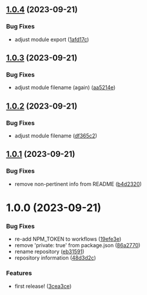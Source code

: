 ## [1.0.4](https://github.com/demandio-labs/nestjs-utils/compare/v1.0.3...v1.0.4) (2023-09-21)


### Bug Fixes

* adjust module export ([1afd17c](https://github.com/demandio-labs/nestjs-utils/commit/1afd17c0cd93ea62ba07ccd420f0a1861fff4d44))

## [1.0.3](https://github.com/demandio-labs/nestjs-utils/compare/v1.0.2...v1.0.3) (2023-09-21)


### Bug Fixes

* adjust module filename (again) ([aa5214e](https://github.com/demandio-labs/nestjs-utils/commit/aa5214e231326cbe89618e354e430a69e9a7438b))

## [1.0.2](https://github.com/demandio-labs/nestjs-utils/compare/v1.0.1...v1.0.2) (2023-09-21)


### Bug Fixes

* adjust module filename ([df365c2](https://github.com/demandio-labs/nestjs-utils/commit/df365c2733e36051bf99e0e3e0a14273d92318d3))

## [1.0.1](https://github.com/demandio-labs/nestjs-utils/compare/v1.0.0...v1.0.1) (2023-09-21)


### Bug Fixes

* remove non-pertinent info from README ([b4d2320](https://github.com/demandio-labs/nestjs-utils/commit/b4d2320bb97c7ac359d83d6f55d88bf3e6813c01))

# 1.0.0 (2023-09-21)


### Bug Fixes

* re-add NPM_TOKEN to workflows ([19efe3e](https://github.com/demandio-labs/nestjs-utils/commit/19efe3ed6d016aae9c70e658fe2f8bd0af830434))
* remove 'private: true' from package.json ([86a2770](https://github.com/demandio-labs/nestjs-utils/commit/86a277030b22e18d0e334ada74c1819d1814b40a))
* rename repository ([eb31591](https://github.com/demandio-labs/nestjs-utils/commit/eb31591a9b82aa1ac744adbcd5cf51f1470b0c7d))
* repository information ([48d3d2c](https://github.com/demandio-labs/nestjs-utils/commit/48d3d2ce832e3b08209f4cfd7cf1dd8b2c938a84))


### Features

* first release! ([3cea3ce](https://github.com/demandio-labs/nestjs-utils/commit/3cea3ce76c15d90875e21238c3022ef6acce106e))
